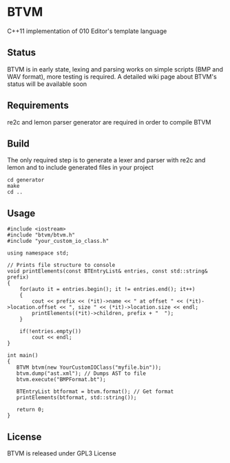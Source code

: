 # BTVM
C++11 implementation of 010 Editor's template language

## Status
BTVM is in early state, lexing and parsing works on simple scripts (BMP and WAV format), more testing is required.
A detailed wiki page about BTVM's status will be available soon

## Requirements
re2c and lemon parser generator are required in order to compile BTVM

## Build
The only required step is to generate a lexer and parser with re2c and lemon and to include generated files in your project

```
cd generator
make
cd ..
```

## Usage

```
#include <iostream>
#include "btvm/btvm.h"
#include "your_custom_io_class.h"

using namespace std;

// Prints file structure to console
void printElements(const BTEntryList& entries, const std::string& prefix)
{
    for(auto it = entries.begin(); it != entries.end(); it++)
    {
        cout << prefix << (*it)->name << " at offset " << (*it)->location.offset << ", size " << (*it)->location.size << endl;
        printElements((*it)->children, prefix + "  ");
    }

    if(!entries.empty())
        cout << endl;
}

int main()
{
   BTVM btvm(new YourCustomIOClass("myfile.bin"));
   btvm.dump("ast.xml"); // Dumps AST to file
   btvm.execute("BMPFormat.bt");
   
   BTEntryList btformat = btvm.format(); // Get format
   printElements(btformat, std::string());

   return 0;
}

```

## License
BTVM is released under GPL3 License
